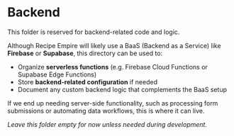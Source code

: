 # Backend

This folder is reserved for backend-related code and logic.

Although Recipe Empire will likely use a BaaS (Backend as a Service) like **Firebase** or **Supabase**, this directory can be used to:

- Organize **serverless functions** (e.g. Firebase Cloud Functions or Supabase Edge Functions)
- Store **backend-related configuration** if needed
- Document any custom backend logic that complements the BaaS setup

If we end up needing server-side functionality, such as processing form submissions or automating data workflows, this is where it can live.

_Leave this folder empty for now unless needed during development._
